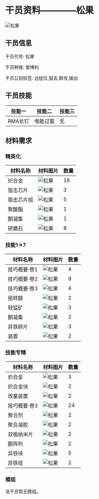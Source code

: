 # 干员资料————松果

![松果](./oprImages/松果.png)

## 干员信息

干员代号: 松果

干员种族: 黎博利

干员公招标签: 远程位,狙击,群攻,输出

## 干员技能

| 技能一       | 技能二   | 技能三 |
| ------------ | -------- | ------ |
| RMA长钉 | 电能过载 | 无 |

## 材料需求

### 精英化

| 材料名称      | 材料图片 | 数量  |
|---------|---------|-----|
| 炽合金 | ![松果](./matIcons/炽合金.png)  |   16  |
| 狙击芯片 | ![松果](./matIcons/狙击芯片.png)  |   3  |
| 狙击芯片组 | ![松果](./matIcons/狙击芯片组.png)  |   5  |
| 聚酸酯 | ![松果](./matIcons/聚酸酯.png)  |   1  |
| 酮凝集 | ![松果](./matIcons/酮凝集.png)  |   1  |
| 研磨石 | ![松果](./matIcons/研磨石.png)  |   8  |

### 技能1→7

| 材料名称      | 材料图片 | 数量  |
|---------|---------|-----|
| 技巧概要·卷1 | ![松果](./matIcons/技巧概要·卷1.png)  |   4  |
| 技巧概要·卷2 | ![松果](./matIcons/技巧概要·卷2.png)  |   9  |
| 技巧概要·卷3 | ![松果](./matIcons/技巧概要·卷3.png)  |   4  |
| 扭转醇 | ![松果](./matIcons/扭转醇.png)  |   2  |
| 轻锰矿 | ![松果](./matIcons/轻锰矿.png)  |   3  |
| 酮凝集 | ![松果](./matIcons/酮凝集.png)  |   2  |
| 异铁碎片 | ![松果](./matIcons/异铁碎片.png)  |   3  |
| 装置 | ![松果](./matIcons/装置.png)  |   2  |

### 技能专精

| 材料名称      | 材料图片 | 数量  |
|---------|---------|-----|
| 炽合金 | ![松果](./matIcons/炽合金.png)  |   3  |
| 炽合金块 | ![松果](./matIcons/炽合金块.png)  |   2  |
| 改量装置 | ![松果](./matIcons/改量装置.png)  |   2  |
| 技巧概要·卷3 | ![松果](./matIcons/技巧概要·卷3.png)  |   24  |
| 聚合剂 | ![松果](./matIcons/聚合剂.png)  |   2  |
| 聚合凝胶 | ![松果](./matIcons/聚合凝胶.png)  |   2  |
| 双极纳米片 | ![松果](./matIcons/双极纳米片.png)  |   2  |
| 酮阵列 | ![松果](./matIcons/酮阵列.png)  |   2  |
| 异铁块 | ![松果](./matIcons/异铁块.png)  |   5  |
| 异铁组 | ![松果](./matIcons/异铁组.png)  |   2  |

### 模组

该干员暂无模组。
